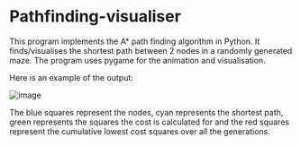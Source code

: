 # Pathfinding-visualiser
This program implements the A* path finding algorithm in Python. It finds/visualises the shortest path between 2 nodes in a randomly generated maze.
The program uses pygame for the animation and visualisation.


Here is an example of the output:

![image](https://user-images.githubusercontent.com/91262171/135070038-77bed796-494b-4e62-8e01-cf726df93048.png)

The blue squares represent the nodes, cyan represents the shortest path, green represents the squares the cost is calculated for and the red squares represent the cumulative lowest cost squares over all the generations.



